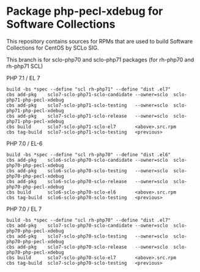 # Package php-pecl-xdebug for Software Collections

This repository contains sources for RPMs that are used
to build Software Collections for CentOS by SCLo SIG.

This branch is for sclo-php70 and sclo-php71 packages
(for rh-php70 and rh-php71 SCL)


PHP 7.1 / EL 7

    build -bs *spec --define "scl rh-php71" --define "dist .el7"
    cbs add-pkg    sclo7-sclo-php71-sclo-candidate --owner=sclo  sclo-php71-php-pecl-xdebug
    cbs add-pkg    sclo7-sclo-php71-sclo-testing   --owner=sclo  sclo-php71-php-pecl-xdebug
    cbs add-pkg    sclo7-sclo-php71-sclo-release   --owner=sclo  sclo-php71-php-pecl-xdebug
    cbs build      sclo7-sclo-php71-sclo-el7       <above>.src.rpm
    cbs tag-build  sclo7-sclo-php71-sclo-testing   <previous>

PHP 7.0 / EL-6

    build -bs *spec --define "scl rh-php70" --define "dist .el6"
    cbs add-pkg    sclo6-sclo-php70-sclo-candidate --owner=sclo  sclo-php70-php-pecl-xdebug
    cbs add-pkg    sclo6-sclo-php70-sclo-testing   --owner=sclo  sclo-php70-php-pecl-xdebug
    cbs add-pkg    sclo6-sclo-php70-sclo-release   --owner=sclo  sclo-php70-php-pecl-xdebug
    cbs build      sclo6-sclo-php70-sclo-el6       <above>.src.rpm
    cbs tag-build  sclo6-sclo-php70-sclo-testing   <previous>

PHP 7.0 / EL 7

    build -bs *spec --define "scl rh-php70" --define "dist .el7"
    cbs add-pkg    sclo7-sclo-php70-sclo-candidate --owner=sclo  sclo-php70-php-pecl-xdebug
    cbs add-pkg    sclo7-sclo-php70-sclo-testing   --owner=sclo  sclo-php70-php-pecl-xdebug
    cbs add-pkg    sclo7-sclo-php70-sclo-release   --owner=sclo  sclo-php70-php-pecl-xdebug
    cbs build      sclo7-sclo-php70-sclo-el7       <above>.src.rpm
    cbs tag-build  sclo7-sclo-php70-sclo-testing   <previous>


